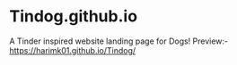 # Tindog.github.io
A Tinder inspired website landing page for Dogs!
Preview:- https://harimk01.github.io/Tindog/
